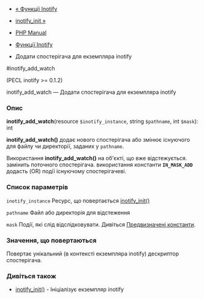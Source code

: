 - [« Функції Inotify](ref.inotify.md)
- [inotify_init »](function.inotify-init.md)

- [PHP Manual](index.md)
- [Функції Inotify](ref.inotify.md)
- Додати спостерігача для екземпляра inotify

#inotify_add_watch

(PECL inotify \>= 0.1.2)

inotify_add_watch — Додати спостерігача для екземпляра inotify

### Опис

**inotify_add_watch**(resource `$inotify_instance`, string `$pathname`,
int `$mask`): int

**inotify_add_watch()** додає нового спостерігача або змінює
існуючого для файлу чи директорії, заданих у `pathname`.

Використання **inotify_add_watch()** на об'єкті, що вже відстежується.
замінить поточного спостерігача. використання константи **`IN_MASK_ADD`**
додасть (OR) події існуючому спостерігачеві.

### Список параметрів

`inotify_instance`
Ресурс, що повертається [inotify_init()](function.inotify-init.md)

`pathname`
Файл або директорія для відстеження

`mask`
Події, які слід відслідковувати. Дивіться [Предвизначені константи](inotify.constants.md).

### Значення, що повертаються

Повертає унікальний (в контексті екземпляра inotify) дескриптор
спостерігача.

### Дивіться також

- [inotify_init()](function.inotify-init.md) - Ініціалізує
екземпляр inotify
